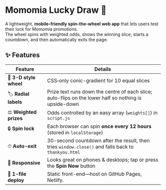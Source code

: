 # Momomia Lucky Draw 🎡

A lightweight, **mobile-friendly spin-the-wheel web app** that lets users test their luck
for Momomia promotions.  
The wheel spins with weighted odds, shows the winning slice, starts a countdown,
and then automatically exits the page.



## ✨ Features
| Feature | Details |
|---------|---------|
| 🎨 **3-D style wheel** | CSS‐only conic-gradient for 10 equal slices |
| 🏷 **Radial labels** | Prize text runs down the centre of each slice; auto-flips on the lower half so nothing is upside-down |
| ⚖️ **Weighted prizes** | Odds controlled by an easy array (`weights[]`) in `script.js` |
| 🔒 **Spin lock** | Each browser can spin **once every 12 hours** (stored in `localStorage`) |
| ⏱ **Auto-exit** | 30-second countdown after the result, then tries `window.close()` and falls back to `thankyou.html` |
| 📱 **Responsive** | Looks great on phones & desktops; tap or press the **Spin Now** button |
| 🚀 **1-file deploy** | Static front-end—host on GitHub Pages, Netlify.

